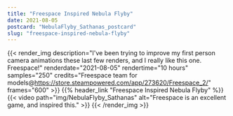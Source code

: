 ```yaml
---
title: "Freespace Inspired Nebula Flyby"
date: 2021-08-05
postcard: "NebulaFlyby_Sathanas_postcard"
slug: "freespace-inspired-nebula-flyby"
---
```


{{< render_img
  description="I've been trying to improve my first person camera animations these last few renders, and I really like this one. Freespace!"
  renderdate="2021-08-05"
  rendertime="10 hours"
  samples="250"
  credits="Freespace team for models@https://store.steampowered.com/app/273620/Freespace_2/"
  frames="600" >}}
{{% header_link "Freespace Inspired Nebula Flyby" %}}
{{< video path="img/NebulaFlyby_Sathanas" alt="Freespace is an excellent game, and inspired this." >}}
{{< /render_img >}}

